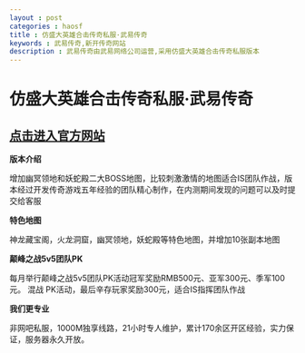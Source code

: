 ```yaml
---
layout : post
categories : haosf
title : 仿盛大英雄合击传奇私服·武易传奇
keywords : 武易传奇,新开传奇网站
description : 武易传奇由武易网络公司运营,采用仿盛大英雄合击传奇私服版本
---
```

# 仿盛大英雄合击传奇私服·武易传奇
## [点击进入官方网站](http://www.513wy.com/)

__版本介绍__

增加幽冥领地和妖蛇殿二大BOSS地图，比较刺激激情的地图适合IS团队作战，版本经过开发传奇游戏五年经验的团队精心制作，在内测期间发现的问题可以及时提交给客服

__特色地图__

神龙藏宝阁，火龙洞窟，幽冥领地，妖蛇殿等特色地图，并增加10张副本地图

__颠峰之战5v5团队PK__

每月举行颠峰之战5v5团队PK活动冠军奖励RMB500元、亚军300元、季军100元。 混战 PK活动，最后辛存玩家奖励300元，适合IS指挥团队作战

__我们更专业__

非网吧私服，1000M独享线路，21小时专人维护，累计170余区开区经验，实力保证，服务器永久开放。
